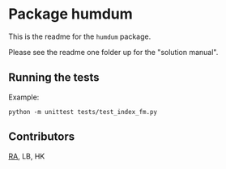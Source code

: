 # Package humdum

This is the readme for the `humdum` package.

Please see the readme one folder up
for the "solution manual".

## Running the tests

Example:
```
python -m unittest tests/test_index_fm.py
```

## Contributors

[RA](https://github.com/numpde/), LB, HK
